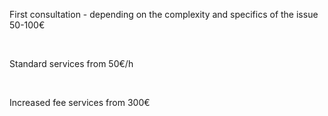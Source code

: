 First consultation - depending on the complexity and specifics of the issue <span>50-100€</span> 

<br/>

Standard services <span>from 50€/h</span>

<br/>

Increased fee services <span>from 300€</span>
